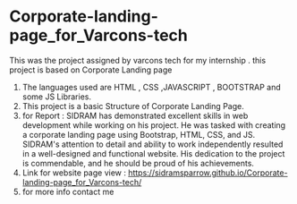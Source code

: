 # Corporate-landing-page_for_Varcons-tech
This was the project assigned by varcons tech for my internship . this project is based on Corporate Landing page
1. The languages used are HTML , CSS ,JAVASCRIPT , BOOTSTRAP and some JS Libraries.
2. This project is a basic Structure of Corporate Landing Page.
3. for Report :
                SIDRAM has demonstrated excellent skills in web development while working on his project. He was tasked with creating a corporate landing page using Bootstrap, HTML, CSS, and JS. SIDRAM's attention to detail and ability to work independently resulted in a well-designed and functional website. His dedication to the project is commendable, and he should be proud of his achievements.
5.  Link for website page view :  https://sidramsparrow.github.io/Corporate-landing-page_for_Varcons-tech/
6. for more info contact me 
